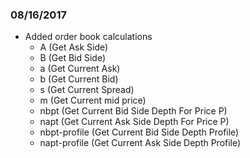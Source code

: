 ### 08/16/2017
- Added order book calculations
  - A (Get Ask Side)
  - B (Get Bid Side)
  - a (Get Current Ask)
  - b (Get Current Bid)
  - s (Get Current Spread)
  - m (Get Current mid price)
  - nbpt (Get Current Bid Side Depth For Price P)
  - napt (Get Current Ask Side Depth For Price P)
  - nbpt-profile (Get Current Bid Side Depth Profile)
  - napt-profile (Get Current Ask Side Depth Profile)
